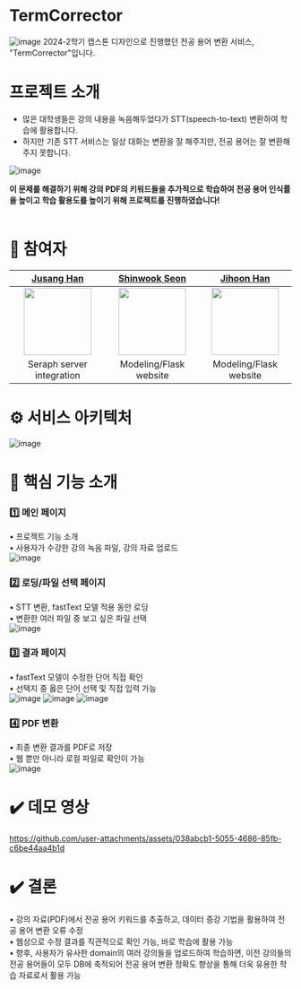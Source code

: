 # TermCorrector
![image](https://github.com/user-attachments/assets/10951a4f-5d91-4531-a1ee-389c8a21669d)
2024-2학기 캡스톤 디자인으로 진행했던 전공 용어 변환 서비스, "TermCorrector"입니다.

# 프로젝트 소개

- 많은 대학생들은 강의 내용을 녹음해두었다가 STT(speech-to-text) 변환하여 학습에 활용합니다.<br>
- 하지만 기존 STT 서비스는 일상 대화는 변환을 잘 해주지만, 전공 용어는 잘 변환해주지 못합니다.<br>

![image](https://github.com/user-attachments/assets/a14c872a-3cab-414a-8607-4c36a8f3ed13)

<b>이 문제를 해결하기 위해 강의 PDF의 키워드들을 추가적으로 학습하여 전공 용어 인식률을 높이고 학습 활용도를 높이기 위해 프로젝트를 진행하였습니다!</b><br><br>

# 💬 참여자

|[Jusang Han](https://github.com/H-Software224)|[Shinwook Seon](https://github.com/tjs1012)|[Jihoon Han](https://github.com/jhhan0208)|
|:-:|:-:|:-:|
|<img src='https://avatars.githubusercontent.com/H-Software224' height=120 width=120></img>|<img src='https://avatars.githubusercontent.com/tjs1012' height=120 width=120></img>|<img src='https://avatars.githubusercontent.com/jhhan0208' height=120 width=120></img>
Seraph server integration|Modeling/Flask website|Modeling/Flask website

# ⚙️ 서비스 아키텍처
![image](https://github.com/user-attachments/assets/e7e825ff-2877-4a18-97a6-7625ee2a914e)

# 🔎 핵심 기능 소개
### 1️⃣ 메인 페이지<br>
• 프로젝트 기능 소개<br>
• 사용자가 수강한 강의 녹음 파일, 강의 자료 업로드<br>
![image](https://github.com/user-attachments/assets/b5499b94-2bc8-4c73-9e7e-c441c049b8c1)

### 2️⃣ 로딩/파일 선택 페이지<br>
• STT 변환, fastText 모델 적용 동안 로딩<br>
• 변환한 여러 파일 중 보고 싶은 파일 선택<br>
![image](https://github.com/user-attachments/assets/93983a4a-9c1d-4ca7-ace9-331409dfa10c)

### 3️⃣ 결과 페이지<br>
• fastText 모델이 수정한 단어 직접 확인<br>
• 선택지 중 옳은 단어 선택 및 직접 입력 가능<br>
![image](https://github.com/user-attachments/assets/d09852ef-f2f7-4102-bfae-dd34c461c3a3)
![image](https://github.com/user-attachments/assets/af1db93c-4d02-4b75-a021-b5987872c775)
![image](https://github.com/user-attachments/assets/547ed5ec-4c52-4d3f-b7ef-0028d3226e75)

### 4️⃣ PDF 변환
• 최종 변환 결과를 PDF로 저장<br>
• 웹 뿐만 아니라 로컬 파일로 확인이 가능<br>
![image](https://github.com/user-attachments/assets/e23447b7-f896-421a-aa74-adc837198862)

# ✔️ 데모 영상
https://github.com/user-attachments/assets/038abcb1-5055-4686-85fb-c6be44aa4b1d

# ✔️ 결론
• 강의 자료(PDF)에서 전공 용어 키워드를 추출하고, 데이터 증강 기법을 활용하여 전공 용어 변환 오류 수정<br>
• 웹상으로 수정 결과를 직관적으로 확인 가능, 바로 학습에 활용 가능<br>
• 향후, 사용자가 유사한 domain의 여러 강의들을 업로드하여 학습하면, 이전 강의들의 전공 용어들이 모두 DB에 축적되어 전공 용어 변환 정확도 향상을 통해 더욱 유용한 학습 자료로서 활용 가능
